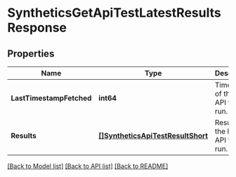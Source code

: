 # SyntheticsGetApiTestLatestResultsResponse

## Properties

Name | Type | Description | Notes
------------ | ------------- | ------------- | -------------
**LastTimestampFetched** | **int64** | Timestamp of the latest API test run. | [optional] 
**Results** | [**[]SyntheticsApiTestResultShort**](SyntheticsAPITestResultShort.md) | Result of the latest API test run. | [optional] 

[[Back to Model list]](../README.md#documentation-for-models) [[Back to API list]](../README.md#documentation-for-api-endpoints) [[Back to README]](../README.md)


